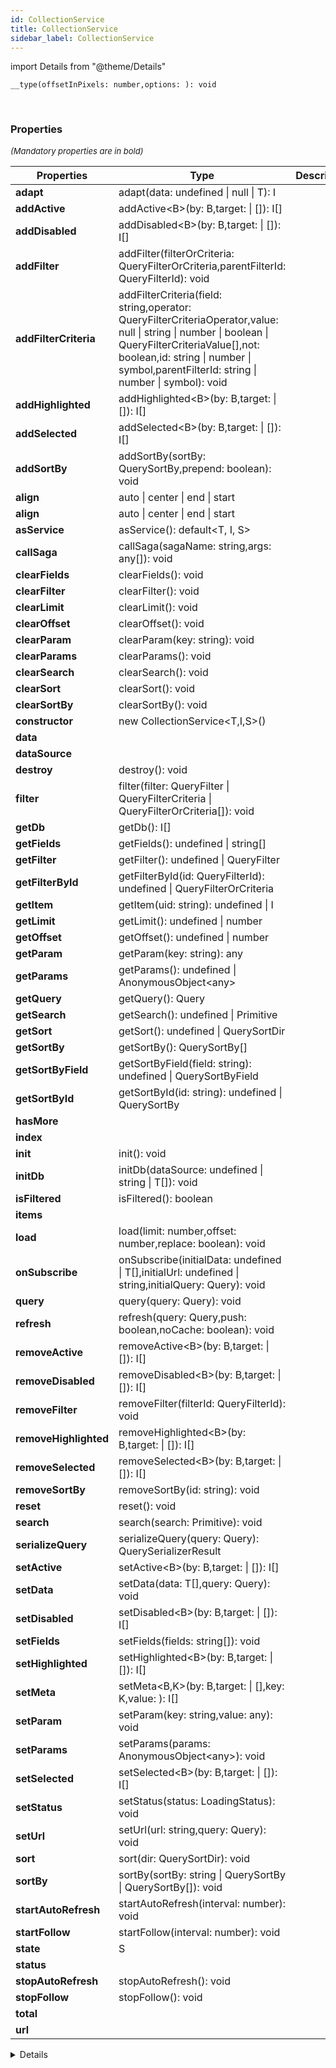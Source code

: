 ```yaml
---
id: CollectionService
title: CollectionService
sidebar_label: CollectionService
---
```


import Details from "@theme/Details"


```tsx
__type(offsetInPixels: number,options: ): void
```
<br/>



### Properties

<font size="2"><i>(Mandatory properties are in bold)</i></font>

| Properties | Type | Description |
| --------- | ---- | ----------- |
| **adapt** | adapt(data: undefined \| null \| T): I |  |
| **addActive** | addActive<B\>(by: B,target:  \| []): I[] |  |
| **addDisabled** | addDisabled<B\>(by: B,target:  \| []): I[] |  |
| **addFilter** | addFilter(filterOrCriteria: QueryFilterOrCriteria,parentFilterId: QueryFilterId): void |  |
| **addFilterCriteria** | addFilterCriteria(field: string,operator: QueryFilterCriteriaOperator,value: null \| string \| number \| boolean \| QueryFilterCriteriaValue[],not: boolean,id: string \| number \| symbol,parentFilterId: string \| number \| symbol): void |  |
| **addHighlighted** | addHighlighted<B\>(by: B,target:  \| []): I[] |  |
| **addSelected** | addSelected<B\>(by: B,target:  \| []): I[] |  |
| **addSortBy** | addSortBy(sortBy: QuerySortBy,prepend: boolean): void |  |
| **align** | auto \| center \| end \| start |  |
| **align** | auto \| center \| end \| start |  |
| **asService** | asService(): default<T, I, S\> |  |
| **callSaga** | callSaga(sagaName: string,args: any[]): void |  |
| **clearFields** | clearFields(): void |  |
| **clearFilter** | clearFilter(): void |  |
| **clearLimit** | clearLimit(): void |  |
| **clearOffset** | clearOffset(): void |  |
| **clearParam** | clearParam(key: string): void |  |
| **clearParams** | clearParams(): void |  |
| **clearSearch** | clearSearch(): void |  |
| **clearSort** | clearSort(): void |  |
| **clearSortBy** | clearSortBy(): void |  |
| **constructor** | new CollectionService<T,I,S\>() |  |
| **data** |  |  |
| **dataSource** |  |  |
| **destroy** | destroy(): void |  |
| **filter** | filter(filter: QueryFilter \| QueryFilterCriteria \| QueryFilterOrCriteria[]): void |  |
| **getDb** | getDb(): I[] |  |
| **getFields** | getFields(): undefined \| string[] |  |
| **getFilter** | getFilter(): undefined \| QueryFilter |  |
| **getFilterById** | getFilterById(id: QueryFilterId): undefined \| QueryFilterOrCriteria |  |
| **getItem** | getItem(uid: string): undefined \| I |  |
| **getLimit** | getLimit(): undefined \| number |  |
| **getOffset** | getOffset(): undefined \| number |  |
| **getParam** | getParam(key: string): any |  |
| **getParams** | getParams(): undefined \| AnonymousObject<any\> |  |
| **getQuery** | getQuery(): Query |  |
| **getSearch** | getSearch(): undefined \| Primitive |  |
| **getSort** | getSort(): undefined \| QuerySortDir |  |
| **getSortBy** | getSortBy(): QuerySortBy[] |  |
| **getSortByField** | getSortByField(field: string): undefined \| QuerySortByField |  |
| **getSortById** | getSortById(id: string): undefined \| QuerySortBy |  |
| **hasMore** |  |  |
| **index** |  |  |
| **init** | init(): void |  |
| **initDb** | initDb(dataSource: undefined \| string \| T[]): void |  |
| **isFiltered** | isFiltered(): boolean |  |
| **items** |  |  |
| **load** | load(limit: number,offset: number,replace: boolean): void |  |
| **onSubscribe** | onSubscribe(initialData: undefined \| T[],initialUrl: undefined \| string,initialQuery: Query): void |  |
| **query** | query(query: Query): void |  |
| **refresh** | refresh(query: Query,push: boolean,noCache: boolean): void |  |
| **removeActive** | removeActive<B\>(by: B,target:  \| []): I[] |  |
| **removeDisabled** | removeDisabled<B\>(by: B,target:  \| []): I[] |  |
| **removeFilter** | removeFilter(filterId: QueryFilterId): void |  |
| **removeHighlighted** | removeHighlighted<B\>(by: B,target:  \| []): I[] |  |
| **removeSelected** | removeSelected<B\>(by: B,target:  \| []): I[] |  |
| **removeSortBy** | removeSortBy(id: string): void |  |
| **reset** | reset(): void |  |
| **search** | search(search: Primitive): void |  |
| **serializeQuery** | serializeQuery(query: Query): QuerySerializerResult |  |
| **setActive** | setActive<B\>(by: B,target:  \| []): I[] |  |
| **setData** | setData(data: T[],query: Query): void |  |
| **setDisabled** | setDisabled<B\>(by: B,target:  \| []): I[] |  |
| **setFields** | setFields(fields: string[]): void |  |
| **setHighlighted** | setHighlighted<B\>(by: B,target:  \| []): I[] |  |
| **setMeta** | setMeta<B,K\>(by: B,target:  \| [],key: K,value: ): I[] |  |
| **setParam** | setParam(key: string,value: any): void |  |
| **setParams** | setParams(params: AnonymousObject<any\>): void |  |
| **setSelected** | setSelected<B\>(by: B,target:  \| []): I[] |  |
| **setStatus** | setStatus(status: LoadingStatus): void |  |
| **setUrl** | setUrl(url: string,query: Query): void |  |
| **sort** | sort(dir: QuerySortDir): void |  |
| **sortBy** | sortBy(sortBy: string \| QuerySortBy \| QuerySortBy[]): void |  |
| **startAutoRefresh** | startAutoRefresh(interval: number): void |  |
| **startFollow** | startFollow(interval: number): void |  |
| **state** | S |  |
| **status** |  |  |
| **stopAutoRefresh** | stopAutoRefresh(): void |  |
| **stopFollow** | stopFollow(): void |  |
| **total** |  |  |
| **url** |  |  |


<Details summary={<summary><b>Additional properties for advanced use cases</b></summary>}><div>

| Properties | Type | Description |
| --------- | ---- | ----------- |
| scrollToIndex |  |  |
| scrollToOffset |  |  |


</div></Details>